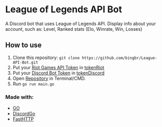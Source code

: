 # League of Legends API Bot
A Discord bot that uses League of Legends API. Display info about your account, such as: Level, Ranked stats (Elo, Winrate, Win, Losses)

## How to use
1. Clone this repository: `git clone https://github.com/bingbr/League-API-Bot.git`
1. Put your [Riot Games API Token](https://developer.riotgames.com/) in [tokenRiot](/league/init.go)
1. Put your [Discord Bot Token](https://discord.com/developers/applications) in [tokenDiscord](/discord/init.go)
1. Open [Repository](./) in Terminal/CMD.
1. Run `go run main.go`

### Made with:
* [GO](https://go.dev/)
* [DiscordGo](https://github.com/bwmarrin/discordgo)
* [FastHTTP](https://github.com/valyala/fasthttp)